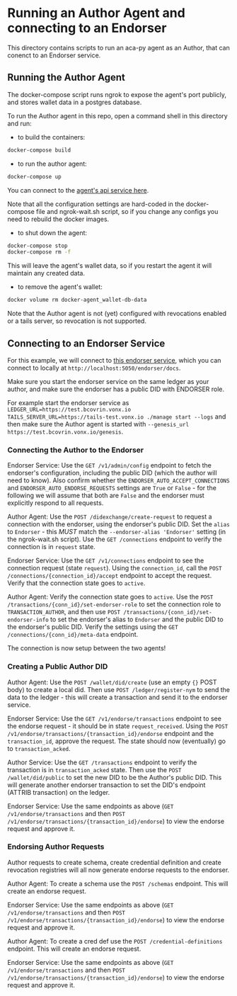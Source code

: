 # Running an Author Agent and connecting to an Endorser

This directory contains scripts to run an aca-py agent as an Author, that can conenct to an Endorser service.

## Running the Author Agent

The docker-compose script runs ngrok to expose the agent's port publicly, and stores wallet data in a postgres database.

To run the Author agent in this repo, open a command shell in this directory and run:

- to build the containers:

```bash
docker-compose build
```

- to run the author agent:

```bash
docker-compose up
```

You can connect to the [agent's api service here](http://localhost:8010).

Note that all the configuration settings are hard-coded in the docker-compose file and ngrok-wait.sh script, so if you change any configs you need to rebuild the docker images.

- to shut down the agent:

```bash
docker-compose stop
docker-compose rm -f
```

This will leave the agent's wallet data, so if you restart the agent it will maintain any created data.

- to remove the agent's wallet:

```bash
docker volume rm docker-agent_wallet-db-data
```

Note that the Author agent is not (yet) configured with revocations enabled or a tails server, so revocation is not supported.

## Connecting to an Endorser Service

For this example, we will connect to [this endorser service](https://github.com/bcgov/aries-endorser-service), which you can connect to locally at `http://localhost:5050/endorser/docs`.

Make sure you start the endorser service on the same ledger as your author, and make sure the endorser has a public DID with ENDORSER role.

For example start the endorser service as `LEDGER_URL=https://test.bcovrin.vonx.io TAILS_SERVER_URL=https://tails-test.vonx.io ./manage start --logs` and then make sure the Author agent is started with `--genesis_url https://test.bcovrin.vonx.io/genesis`.

### Connecting the Author to the Endorser

Endorser Service:  Use the `GET /v1/admin/config` endpoint to fetch the endorser's configuration, including the public DID (which the author will need to know).  Also confirm whether the `ENDORSER_AUTO_ACCEPT_CONNECTIONS` and `ENDORSER_AUTO_ENDORSE_REQUESTS` settings are `True` or `False` - for the following we will assume that both are `False` and the endorser must explicitly respond to all requests.

Author Agent:  Use the `POST /didexchange/create-request` to request a connection with the endorser, using the endorser's public DID.  Set the `alias` to `Endorser` - this *MUST* match the `--endorser-alias 'Endorser'` setting (in the ngrok-wait.sh script).  Use the `GET /connections` endpoint to verify the connection is in `request` state.

Endorser Service:  Use the `GET /v1/connections` endpoint to see the connection request (state `request`).  Using the `connection_id`, call the `POST /connections/{connection_id}/accept` endpoint to accept the request.  Verify that the connection state goes to `active`.

Author Agent:  Verify the connection state goes to `active`.  Use the `POST /transactions/{conn_id}/set-endorser-role` to set the connection role to `TRANSACTION_AUTHOR`, and then use `POST /transactions/{conn_id}/set-endorser-info` to set the endorser's alias to `Endorser` and the public DID to the endorser's public DID.  Verify the settings using the `GET /connections/{conn_id}/meta-data` endpoint.

The connection is now setup between the two agents!

### Creating a Public Author DID

Author Agent:  Use the `POST /wallet/did/create` (use an empty `{}` POST body) to create a local did.  Then use `POST /ledger/register-nym` to send the data to the ledger - this will create a transaction and send it to the endorser service.

Endorser Service:  Use the `GET /v1/endorse/transactions` endpoint to see the endorse request - it should be in state `request_received`.  Using the `POST /v1/endorse/transactions/{transaction_id}/endorse` endpoint and the `transaction_id`, approve the request.  The state should now (eventually) go to `transaction_acked`.

Author Service:  Use the `GET /transactions` endpoint to verify the transaction is in `transaction_acked` state.  Then use the `POST /wallet/did/public` to set the new DID to be the Author's public DID.  This will generate another endorser transaction to set the DID's endpoint (ATTRIB transaction) on the ledger.

Endorser Service:  Use the same endpoints as above (`GET /v1/endorse/transactions` and then `POST /v1/endorse/transactions/{transaction_id}/endorse`) to view the endorse request and approve it.

### Endorsing Author Requests

Author requests to create schema, create credential definition and create revocation registries will all now generate endorse requests to the endorser.

Author Agent:  To create a schema use the `POST /schemas` endpoint.  This will create an endorse request.

Endorser Service:  Use the same endpoints as above (`GET /v1/endorse/transactions` and then `POST /v1/endorse/transactions/{transaction_id}/endorse`) to view the endorse request and approve it.

Author Agent:  To create a cred def use the `POST /credential-definitions` endpoint.  This will create an endorse request.

Endorser Service:  Use the same endpoints as above (`GET /v1/endorse/transactions` and then `POST /v1/endorse/transactions/{transaction_id}/endorse`) to view the endorse request and approve it.



